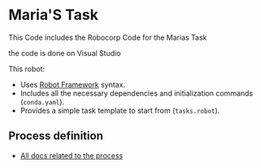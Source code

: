 # Maria'S Task

This Code includes the Robocorp Code for the Marias Task

the code is done on Visual Studio

This robot:

- Uses [Robot Framework](https://robocorp.com/docs/languages-and-frameworks/robot-framework/basics) syntax.
- Includes all the necessary dependencies and initialization commands (`conda.yaml`).
- Provides a simple task template to start from (`tasks.robot`).

## Process definition

- [All docs related to the process](https://robocorp.com/docs/courses/beginners-course/marias-task)
